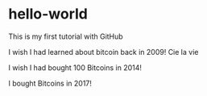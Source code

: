 # hello-world
This is my first tutorial with GitHub

I wish I had learned about bitcoin back in 2009!
Cie la vie

I wish I had bought 100 Bitcoins in 2014!

I bought Bitcoins in 2017!
